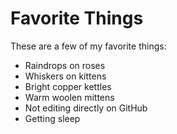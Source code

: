 # Favorite Things

These are a few of my favorite things:


- Raindrops on roses
- Whiskers on kittens
- Bright copper kettles
- Warm woolen mittens
- Not editing directly on GitHub
- Getting sleep

